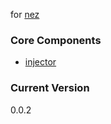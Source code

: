for [nez](https://github.com/nomilous/nez)

### Core Components

* [injector](https://github.com/nomilous/nezcore/blob/master/src/injector/injector.coffee)

### Current Version

0.0.2
